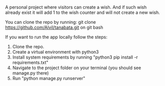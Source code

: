 A personal project where visitors can create a wish.
And if such wish already exist it will add 1 to the wish counter and will not create a new wish.


You can clone the repo by running: 
git clone https://github.com/Alvil/tanabata.git
on git bash


If you want to run the app locally follow the steps:
1. Clone the repo.
2. Create a virtual environment with python3
3. Install system requirements by running "python3 pip install -r requirements.txt"
4. Navigate to the project folder on your terminal (you should see manage.py there)
5. Run "python manage.py runserver"
